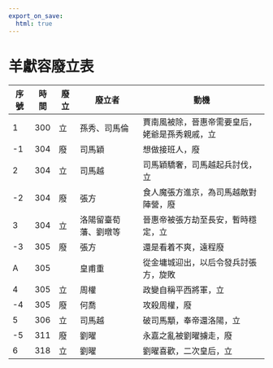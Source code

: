 ```yaml
---
export_on_save:
  html: true
---
```


# 羊獻容廢立表

序號|時間|廢立|廢立者|動機
--|--|--|--|--
1|300|立|孫秀、司馬倫|賈南風被除，晉惠帝需要皇后，姥爺是孫秀親戚，立
-1|304|廢|司馬穎|想做接班人，廢
2|304|立|司馬越|司馬穎驕奢，司馬越起兵討伐，立
-2|304|廢|張方|食人魔張方進京，為司馬越敵對陣營，廢
3|304|立|洛陽留臺荀藩、劉暾等|晉惠帝被張方劫至長安，暫時穩定，立
-3|305|廢|張方|還是看着不爽，遠程廢
A|305||皇甫重|從金墉城迎出，以后令發兵討張方，旋敗
4|305|立|周權|政變自稱平西將軍，立
-4|305|廢|何喬|攻殺周權，廢
5|306|立|司馬越|破司馬顒，奉帝還洛陽，立
-5|311|廢|劉曜|永嘉之亂被劉曜擄走，廢
6|318|立|劉曜|劉曜喜歡，二次皇后，立